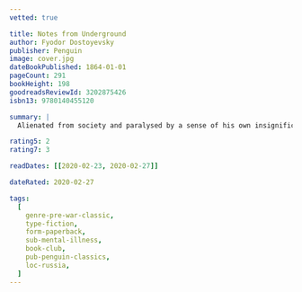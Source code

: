 ```yaml
---
vetted: true

title: Notes from Underground
author: Fyodor Dostoyevsky
publisher: Penguin
image: cover.jpg
dateBookPublished: 1864-01-01
pageCount: 291
bookHeight: 198
goodreadsReviewId: 3202875426
isbn13: 9780140455120

summary: |
  Alienated from society and paralysed by a sense of his own insignificance, the anonymous narrator of Dostoyevsky's ground-breaking Notes from Underground tells the story of his tortured life. With bitter irony, he describes his refusal to become a worker in the 'anthill' of society and his gradual withdrawal to an existence 'underground'.

rating5: 2
rating7: 3

readDates: [[2020-02-23, 2020-02-27]]

dateRated: 2020-02-27

tags:
  [
    genre-pre-war-classic,
    type-fiction,
    form-paperback,
    sub-mental-illness,
    book-club,
    pub-penguin-classics,
    loc-russia,
  ]
---
```


